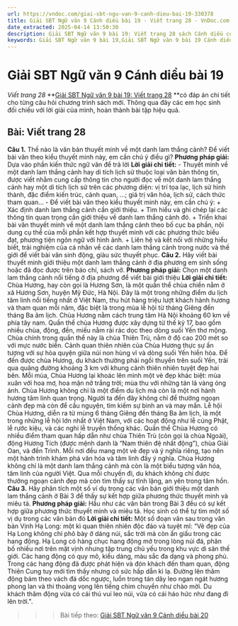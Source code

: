 ```yaml
---
url: https://vndoc.com/giai-sbt-ngu-van-9-canh-dieu-bai-19-330378
title: Giải SBT Ngữ văn 9 Cánh diều bài 19 - Viết trang 28 - VnDoc.com
date_extracted: 2025-04-14 13:50:30
description: Giải SBT Ngữ văn 9 bài 19: Viết trang 28 sách Cánh diều có đáp án chi tiết cho các bạn cùng tham khảo.
keywords: Giải SBT Ngữ văn 9 bài 19,Giải SBT Ngữ văn 9 bài 19 Cánh diều,Giải sách bài tập Ngữ văn CD lớp 9,Ngữ văn lớp 9 Cánh diều,giải bài tập ngữ văn lớp 9,bài Viết trang 28,giải SBT ngữ văn 9 CD trang 28
---
```


# Giải SBT Ngữ văn 9 Cánh diều bài 19
 _Viết trang 28_
**[Giải SBT Ngữ văn 9 bài 19: Viết trang 28](<https://vndoc.com/giai-sbt-ngu-van-9-canh-dieu-bai-19-330378>) **có đáp án chi tiết cho từng câu hỏi chương trình sách mới. Thông qua đây các em học sinh đối chiếu với lời giải của mình, hoàn thành bài tập hiệu quả.
## Bài: Viết trang 28
**Câu 1.** Thế nào là văn bản thuyết minh về một danh lam thắng cảnh? Để viết bài văn theo kiểu thuyết minh này, em cần chú ý điều gì?
**Phương pháp giải:**
Dựa vào phần kiến thức ngữ văn để trả lời
**Lời giải chi tiết:**
\- Thuyết minh về một danh lam thắng cảnh hay di tích lịch sử thuộc loại văn bản thông tin, được viết nhằm cung cấp thông tin cho người đọc về một danh lam thắng cảnh hay một di tích lịch sử trên các phương diện: vị trí tọa lạc, lịch sử hình thành, đặc điểm kiến trúc, cảnh quan, …; giá trị văn hóa, lịch sử, cách thức tham quan…
\- Để viết bài văn theo kiểu thuyết minh này, em cần chú ý:
\+ Xác định danh lam thắng cảnh cần giới thiệu.
\+ Tìm hiểu và ghi chép lại các thông tin quan trọng cần giới thiệu về danh lam thắng cảnh đó.
\+ Triển khai bài văn thuyết minh về một danh lam thắng cảnh theo bố cục ba phần, nội dung cụ thể của mỗi phần kết hợp thuyết minh với các phương thức biểu đạt, phương tiện ngôn ngữ với hình ảnh.
\+ Liên hệ và kết nối với những hiểu biết, trải nghiệm của cá nhân về các danh lam thắng cảnh trong nước và thế giới để viết bài văn sinh động, giàu sức thuyết phục.
**Câu 2.** Hãy viết bài thuyết minh giới thiệu một danh lam thắng cảnh ở địa phương em sinh sống hoặc đã đọc được trên báo chí, sách vở.
**Phương pháp giải:**
Chọn một danh lam thắng cảnh nổi tiếng ở địa phương để viết bài giới thiệu
**Lời giải chi tiết:**
Chùa Hương, hay còn gọi là Hương Sơn, là một quần thể chùa chiền nằm ở xã Hương Sơn, huyện Mỹ Đức, Hà Nội. Đây là một trong những điểm du lịch tâm linh nổi tiếng nhất ở Việt Nam, thu hút hàng triệu lượt khách hành hương và tham quan mỗi năm, đặc biệt là trong mùa lễ hội từ tháng Giêng đến tháng Ba âm lịch.
Chùa Hương nằm cách trung tâm Hà Nội khoảng 60 km về phía tây nam. Quần thể chùa Hương được xây dựng từ thế kỷ 17, bao gồm nhiều chùa, động, đền, miếu nằm rải rác dọc theo dòng suối Yến thơ mộng. Chùa chính trong quần thể này là chùa Thiên Trù, nằm ở độ cao 200 mét so với mực nước biển.
Cảnh quan thiên nhiên của Chùa Hương thực sự ấn tượng với sự hòa quyện giữa núi non hùng vĩ và dòng suối Yến hiền hòa. Để đến được chùa Hương, du khách thường phải ngồi thuyền trên suối Yến, trải qua quãng đường khoảng 3 km với khung cảnh thiên nhiên tuyệt đẹp hai bên. Mỗi mùa, Chùa Hương lại khoác lên mình một vẻ đẹp khác biệt: mùa xuân với hoa mơ, hoa mận nở trắng trời; mùa thu với những tán lá vàng óng ánh.
Chùa Hương không chỉ là một điểm du lịch mà còn là một nơi hành hương tâm linh quan trọng. Người ta đến đây không chỉ để thưởng ngoạn cảnh đẹp mà còn để cầu nguyện, tìm kiếm sự bình an và may mắn. Lễ hội Chùa Hương, diễn ra từ mùng 6 tháng Giêng đến tháng Ba âm lịch, là một trong những lễ hội lớn nhất ở Việt Nam, với các hoạt động như lễ cúng Phật, lễ rước kiệu, và các nghi lễ truyền thống khác.
Quần thể Chùa Hương có nhiều điểm tham quan hấp dẫn như chùa Thiên Trù \(còn gọi là chùa Ngoài\), động Hương Tích \(được mệnh danh là “Nam thiên đệ nhất động”\), chùa Giải Oan, và đền Trình. Mỗi nơi đều mang một vẻ đẹp và ý nghĩa riêng, tạo nên một hành trình khám phá văn hóa và tâm linh đầy ý nghĩa.
Chùa Hương không chỉ là một danh lam thắng cảnh mà còn là một biểu tượng văn hóa, tâm linh của người Việt. Qua mỗi chuyến đi, du khách không chỉ được thưởng ngoạn cảnh đẹp mà còn tìm thấy sự tĩnh lặng, an yên trong tâm hồn.
**Câu 3.** Hãy phân tích một số ví dụ trong các văn bản giới thiệu một danh lam thắng cảnh ở Bài 3 để thấy sự kết hợp giữa phương thức thuyết minh và miêu tả.
**Phương pháp giải:**
Hầu như các văn bản trong Bài 3 đều có sự kết hợp giữa phương thức thuyết minh và miêu tả. Học sinh có thể tự tìm một số vị dụ trong các văn bản đó
**Lời giải chi tiết:**
Một số đoạn văn sau trong văn bản Vịnh Hạ Long: một kì quan thiên nhiên độc đáo và tuyệt mĩ: “Vẻ đẹp của Hạ Long không chỉ phô bày ở dáng núi, sắc trời mà còn ẩn giấu trong các hang động. Hạ Long có hàng chục hang động mở trong lòng núi đá, phân bố nhiều nơi trên mặt vịnh nhưng tập trung chủ yếu trong khu vực di sản thế giới. Các hang động có quy mô, kiểu dáng, màu sắc đa dạng và phong phú.
Trong các hang động đã được phát hiện và đón khách đến tham quan, động Thiên Cung tuy mới tìm thấy nhưng có sức hấp dẫn kì lạ. Đường lên thăm động bám theo vách đá dốc ngược, luồn trong tán dây leo ngan ngát hương phong lan và thi thoảng vọng lên tiếng chim chuyền như chào mời. Du khách thăm động vừa có cái thú vui leo núi, vừa có cái háo hức như đang đi lên trời.".
>>> Bài tiếp theo: [Giải SBT Ngữ văn 9 Cánh diều bài 20](<https://vndoc.com/giai-sbt-ngu-van-9-canh-dieu-bai-20-330380>)
